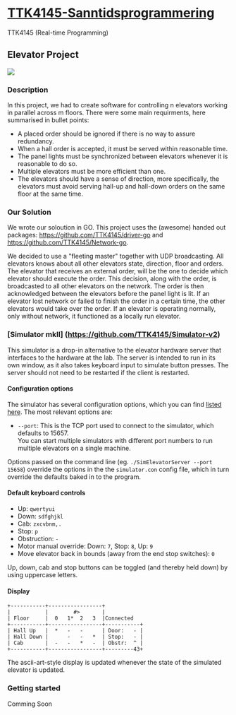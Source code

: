 # [TTK4145-Sanntidsprogrammering](https://www.ntnu.no/studier/emner/TTK4145)
TTK4145 (Real-time Programming)
## Elevator Project
![](https://raw.github.com/klasbo/TTK4145/master/Project/ElevatorHardware.jpg)

### Description
In this project, we had to create software for controlling n elevators working in parallel across m floors. There were some main requirments, here summarised in bullet points:

* A placed order should be ignored if there is no way to assure redundancy.
* When a hall order is accepted, it must be served within reasonable time.
* The panel lights must be synchronized between elevators whenever it is reasonable to do so.
* Multiple elevators must be more efficient than one.
* The elevators should have a sense of direction, more specifically, the elevators must avoid serving hall-up and hall-down orders on the same floor at the same time.

### Our Solution
We wrote our soloution in GO. This project uses the (awesome) handed out packages: https://github.com/TTK4145/driver-go and https://github.com/TTK4145/Network-go.

We decided to use a "fleeting master" together with UDP broadcasting. All elevators knows about all other elevators state, direction, floor and orders. The elevator that receives an external order, will be the one to decide which elevator should execute the order. This decision, along with the order, is broadcasted to all other elevators on the network. The order is then acknowledged between the elevators before the panel light is lit. If an elevator lost network or failed to finish the order in a certain time, the other elevators would take over the order. If an elevator is operating normally, only without network, it functioned as a locally run elevator.

### [Simulator mkII] (https://github.com/TTK4145/Simulator-v2)
This simulator is a drop-in alternative to the elevator hardware server that interfaces to the hardware at the lab. The server is intended to run in its own window, as it also takes keyboard input to simulate button presses. The server should not need to be restarted if the client is restarted.

#### Configuration options

The simulator has several configuration options, which you can find [listed here](simulator.con). The most relevant options are:
 - `--port`: This is the TCP port used to connect to the simulator, which defaults to 15657.    
 You can start multiple simulators with different port numbers to run multiple elevators on a single machine.
 
Options passed on the command line (eg. `./SimElevatorServer --port 15658`) override the options in the the `simulator.con` config file, which in turn override the defaults baked in to the program.

#### Default keyboard controls

 - Up: `qwertyui`
 - Down: `sdfghjkl`
 - Cab: `zxcvbnm,.`
 - Stop: `p`
 - Obstruction: `-`
 - Motor manual override: Down: `7`, Stop: `8`, Up: `9`
 - Move elevator back in bounds (away from the end stop switches): `0`

Up, down, cab and stop buttons can be toggled (and thereby held down) by using uppercase letters.

#### Display 
```
+-----------+-----------------+
|           |        #>       |
| Floor     |  0   1*  2   3  |Connected
+-----------+-----------------+-----------+
| Hall Up   |  *   -   -      | Door:   - |
| Hall Down |      -   -   *  | Stop:   - |
| Cab       |  -   -   *   -  | Obstr:  ^ |
+-----------+-----------------+---------43+
```
The ascii-art-style display is updated whenever the state of the simulated elevator is updated.

### Getting started
Comming Soon


